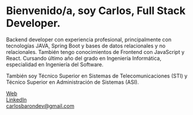 <h1>Bienvenido/a, soy Carlos, Full Stack Developer.</h1>

Backend developer con experiencia profesional, principalmente con tecnologías JAVA, Spring Boot y bases de datos relacionales y no relacionales. También tengo conocimientos de Frontend con JavaScript y React. Cursando último año del grado en Ingeniería Informática, especialidad en Ingeniería del Software.

También soy Técnico Superior en Sistemas de Telecomunicaciones (STI) y Técnico Superior en Administración de Sistemas (ASI).

[Web](https://carlosbarondev.com/)\
[LinkedIn](https://www.linkedin.com/in/carlos-baron-palacios/)\
carlosbarondev@gmail.com
